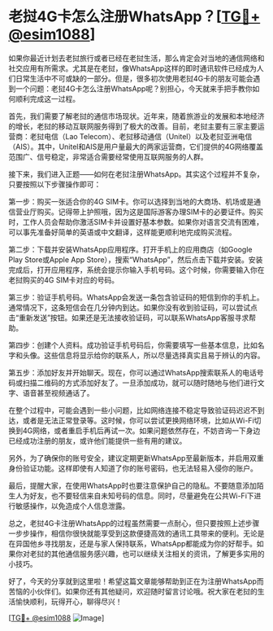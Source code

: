# 老挝4G卡怎么注册WhatsApp？[[TG💪+ @esim1088](https://t.me/s/esim1088)]

如果你最近计划去老挝旅行或者已经在老挝生活，那么肯定会对当地的通信网络和社交应用有所需求。尤其是在老挝，像WhatsApp这样的即时通讯软件已经成为人们日常生活中不可或缺的一部分。但是，很多初次使用老挝4G卡的朋友可能会遇到一个问题：老挝4G卡怎么注册WhatsApp呢？别担心，今天就来手把手教你如何顺利完成这一过程。

首先，我们需要了解老挝的通信市场现状。近年来，随着旅游业的发展和本地经济的增长，老挝的移动互联网服务得到了极大的改善。目前，老挝主要有三家主要运营商：老挝电信（Lao Telecom）、老挝移动通信（Unitel）以及老挝亚洲电信（AIS）。其中，Unitel和AIS是用户量最大的两家运营商，它们提供的4G网络覆盖范围广、信号稳定，非常适合需要经常使用互联网服务的人群。

接下来，我们进入正题——如何在老挝注册WhatsApp。其实这个过程并不复杂，只要按照以下步骤操作即可：

第一步：购买一张适合你的4G SIM卡。你可以选择到当地的大商场、机场或是通信营业厅购买。记得带上护照哦，因为这是国际游客办理SIM卡的必要证件。购买时，工作人员会帮助你激活SIM卡并设置好基本参数。如果你对语言交流有困难，可以事先准备好简单的英语或中文翻译，这样能更顺利地完成购买流程。

第二步：下载并安装WhatsApp应用程序。打开手机上的应用商店（如Google Play Store或Apple App Store），搜索“WhatsApp”，然后点击下载并安装。安装完成后，打开应用程序，系统会提示你输入手机号码。这个时候，你需要输入你在老挝购买的4G SIM卡对应的号码。

第三步：验证手机号码。WhatsApp会发送一条包含验证码的短信到你的手机上。通常情况下，这条短信会在几分钟内到达。如果你没有收到验证码，可以尝试点击“重新发送”按钮。如果还是无法接收验证码，可以联系WhatsApp客服寻求帮助。

第四步：创建个人资料。成功验证手机号码后，你需要填写一些基本信息，比如名字和头像。这些信息将显示给你的联系人，所以尽量选择真实且易于辨认的内容。

第五步：添加好友并开始聊天。现在，你可以通过WhatsApp搜索联系人的电话号码或扫描二维码的方式添加好友了。一旦添加成功，就可以随时随地与他们进行文字、语音甚至视频通话了。

在整个过程中，可能会遇到一些小问题，比如网络连接不稳定导致验证码迟迟不到达，或者是无法正常登录等。这时候，你可以尝试更换网络环境，比如从Wi-Fi切换到4G网络，或者重启手机后再试一次。如果问题依然存在，不妨咨询一下身边已经成功注册的朋友，或许他们能提供一些有用的建议。

另外，为了确保你的账号安全，建议定期更新WhatsApp至最新版本，并启用双重身份验证功能。这样即使有人知道了你的账号密码，也无法轻易入侵你的账户。

最后，提醒大家，在使用WhatsApp时也要注意保护自己的隐私。不要随意添加陌生人为好友，也不要轻信来自未知号码的信息。同时，尽量避免在公共Wi-Fi下进行敏感操作，以免造成个人信息泄露。

总之，老挝4G卡注册WhatsApp的过程虽然需要一点耐心，但只要按照上述步骤一步步操作，相信你很快就能享受到这款便捷高效的通讯工具带来的便利。无论是在异国他乡寻找朋友，还是与家人保持联系，WhatsApp都能成为你的好帮手。如果你对老挝的其他通信服务感兴趣，也可以继续关注相关的资讯，了解更多实用的小技巧。

好了，今天的分享就到这里啦！希望这篇文章能够帮助到正在为注册WhatsApp而苦恼的小伙伴们。如果你还有其他疑问，欢迎随时留言讨论哦。祝大家在老挝的生活愉快顺利，玩得开心，聊得尽兴！

[[TG💪+ @esim1088](https://t.me/s/esim1088) ![Image](https://i.postimg.cc/4NQfJmqS/Snipaste-2025-05-13-00-14-12.png)]